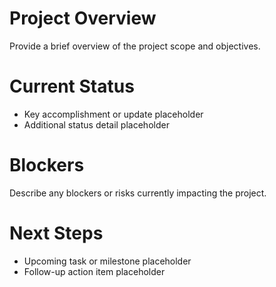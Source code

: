 # Project Overview

Provide a brief overview of the project scope and objectives.

# Current Status

- Key accomplishment or update placeholder
- Additional status detail placeholder

# Blockers

Describe any blockers or risks currently impacting the project.

# Next Steps

- Upcoming task or milestone placeholder
- Follow-up action item placeholder
